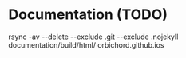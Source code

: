 # Documentation (TODO)

rsync -av --delete --exclude .git --exclude .nojekyll documentation/build/html/ orbichord.github.ios